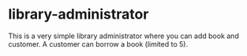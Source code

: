 # library-administrator
This is a very simple library administrator where you can add book and customer. A customer can borrow a book (limited to 5).
